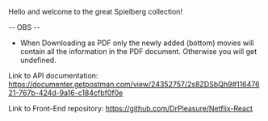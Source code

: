 Hello and welcome to the great Spielberg collection!

-- OBS --
- When Downloading as PDF only the newly added (bottom) movies will contain all the information in the PDF document. Otherwise you will get undefined.

Link to API documentation: 
https://documenter.getpostman.com/view/24352757/2s8ZDSbQh9#11647621-767b-424d-9a16-c184cfbf0f0e

Link to Front-End repository:
https://github.com/DrPleasure/Netflix-React